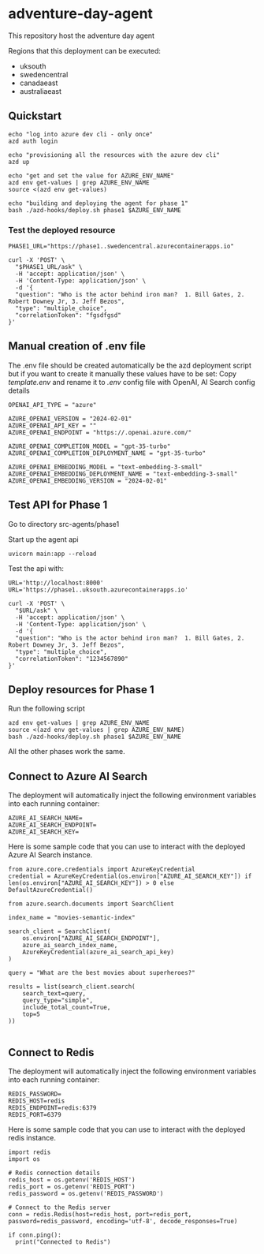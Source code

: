 # adventure-day-agent
This repository host the adventure day agent

Regions that this deployment can be executed:
- uksouth
- swedencentral
- canadaeast
- australiaeast

## Quickstart

```
echo "log into azure dev cli - only once"
azd auth login

echo "provisioning all the resources with the azure dev cli"
azd up

echo "get and set the value for AZURE_ENV_NAME"
azd env get-values | grep AZURE_ENV_NAME
source <(azd env get-values)

echo "building and deploying the agent for phase 1"
bash ./azd-hooks/deploy.sh phase1 $AZURE_ENV_NAME

```

### Test the deployed resource

```
PHASE1_URL="https://phase1..swedencentral.azurecontainerapps.io"

curl -X 'POST' \
  "$PHASE1_URL/ask" \
  -H 'accept: application/json' \
  -H 'Content-Type: application/json' \
  -d '{
  "question": "Who is the actor behind iron man?  1. Bill Gates, 2. Robert Downey Jr, 3. Jeff Bezos",
  "type": "multiple_choice",
  "correlationToken": "fgsdfgsd"
}'
```


## Manual creation of .env file
The .env file should be created automatically be the azd deployment script but if you want to create it manually these values have to be set:
Copy *template.env* and rename it to  *.env* config file with OpenAI, AI Search config details

```
OPENAI_API_TYPE = "azure"

AZURE_OPENAI_VERSION = "2024-02-01"
AZURE_OPENAI_API_KEY = ""
AZURE_OPENAI_ENDPOINT = "https://.openai.azure.com/"

AZURE_OPENAI_COMPLETION_MODEL = "gpt-35-turbo"
AZURE_OPENAI_COMPLETION_DEPLOYMENT_NAME = "gpt-35-turbo"

AZURE_OPENAI_EMBEDDING_MODEL = "text-embedding-3-small"
AZURE_OPENAI_EMBEDDING_DEPLOYMENT_NAME = "text-embedding-3-small"
AZURE_OPENAI_EMBEDDING_VERSION = "2024-02-01"

```

## Test API for Phase 1

Go to directory src-agents/phase1

Start up the agent api
```
uvicorn main:app --reload
```

Test the api with:
```
URL='http://localhost:8000'
URL='https://phase1..uksouth.azurecontainerapps.io'

curl -X 'POST' \
  "$URL/ask" \
  -H 'accept: application/json' \
  -H 'Content-Type: application/json' \
  -d '{
  "question": "Who is the actor behind iron man?  1. Bill Gates, 2. Robert Downey Jr, 3. Jeff Bezos",
  "type": "multiple_choice",
  "correlationToken": "1234567890"
}'

```

## Deploy resources for Phase 1

Run the following script

```
azd env get-values | grep AZURE_ENV_NAME
source <(azd env get-values | grep AZURE_ENV_NAME)
bash ./azd-hooks/deploy.sh phase1 $AZURE_ENV_NAME
```

All the other phases work the same.

## Connect to Azure AI Search

The deployment will automatically inject the following environment variables into each running container:

```
AZURE_AI_SEARCH_NAME=
AZURE_AI_SEARCH_ENDPOINT=
AZURE_AI_SEARCH_KEY=
```

Here is some sample code that you can use to interact with the deployed Azure AI Search instance.

```
from azure.core.credentials import AzureKeyCredential
credential = AzureKeyCredential(os.environ["AZURE_AI_SEARCH_KEY"]) if len(os.environ["AZURE_AI_SEARCH_KEY"]) > 0 else DefaultAzureCredential()

from azure.search.documents import SearchClient

index_name = "movies-semantic-index"

search_client = SearchClient(
    os.environ["AZURE_AI_SEARCH_ENDPOINT"],
    azure_ai_search_index_name,
    AzureKeyCredential(azure_ai_search_api_key)
)

query = "What are the best movies about superheroes?"

results = list(search_client.search(
    search_text=query,
    query_type="simple",
    include_total_count=True,
    top=5
))
    
```

## Connect to Redis

The deployment will automatically inject the following environment variables into each running container:

```
REDIS_PASSWORD=
REDIS_HOST=redis
REDIS_ENDPOINT=redis:6379
REDIS_PORT=6379
```

Here is some sample code that you can use to interact with the deployed redis instance.

```
import redis
import os

# Redis connection details
redis_host = os.getenv('REDIS_HOST')
redis_port = os.getenv('REDIS_PORT')
redis_password = os.getenv('REDIS_PASSWORD')
 
# Connect to the Redis server
conn = redis.Redis(host=redis_host, port=redis_port, password=redis_password, encoding='utf-8', decode_responses=True)
 
if conn.ping():
  print("Connected to Redis")

```